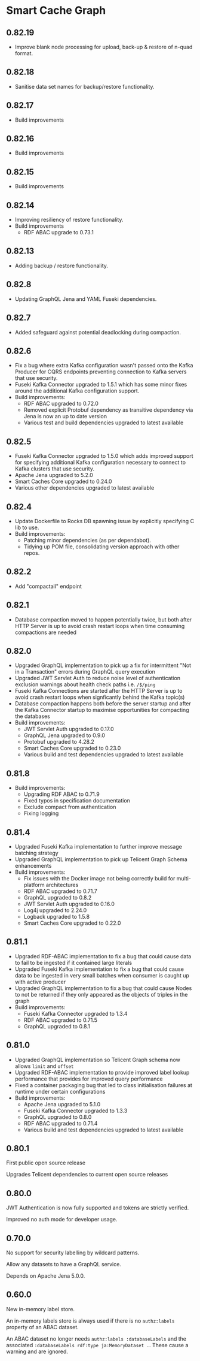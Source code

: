 # Smart Cache Graph

## 0.82.19
- Improve blank node processing for upload, back-up & restore of n-quad format.

## 0.82.18
- Sanitise data set names for backup/restore functionality.

## 0.82.17
- Build improvements

## 0.82.16
- Build improvements

## 0.82.15
- Build improvements

## 0.82.14
- Improving resiliency of restore functionality.
- Build improvements
  - RDF ABAC upgrade to 0.73.1

## 0.82.13
- Adding backup / restore functionality.

## 0.82.8
- Updating GraphQL Jena and YAML Fuseki dependencies.

## 0.82.7
- Added safeguard against potential deadlocking during compaction.

## 0.82.6

- Fix a bug where extra Kafka configuration wasn't passed onto the Kafka Producer for CQRS endpoints preventing
  connection to Kafka servers that use security.
- Fuseki Kafka Connector upgraded to 1.5.1 which has some minor fixes around the additional Kafka configuration support.
- Build improvements:
    - RDF ABAC upgraded to 0.72.0
    - Removed explicit Protobuf dependency as transitive dependency via Jena is now an up to date version
    - Various test and build dependencies upgraded to latest available 

## 0.82.5

- Fuseki Kafka Connector upgraded to 1.5.0 which adds improved support for specifying additional Kafka configuration
  necessary to connect to Kafka clusters that use security.
- Apache Jena upgraded to 5.2.0
- Smart Caches Core upgraded to 0.24.0
- Various other dependencies upgraded to latest available


## 0.82.4

- Update Dockerfile to Rocks DB spawning issue by explicitly specifying C lib to use. 
- Build improvements:
  - Patching minor dependencies (as per dependabot).
  - Tidying up POM file, consolidating version approach with other repos.

## 0.82.2

- Add "compactall" endpoint

## 0.82.1

- Database compaction moved to happen potentially twice, but both after HTTP Server is up to avoid crash restart loops
  when time consuming compactions are needed

## 0.82.0

- Upgraded GraphQL implementation to pick up a fix for intermittent "Not in a Transaction" errors during GraphQL query
  execution
- Upgraded JWT Servlet Auth to reduce noise level of authentication exclusion warnings about health check paths i.e.
  `/$/ping`
- Fuseki Kafka Connections are started after the HTTP Server is up to avoid crash restart loops when signficantly behind
  the Kafka topic(s)
- Database compaction happens both before the server startup and after the Kafka Connector startup to maximise
  opportunities for compacting the databases
- Build improvements:
    - JWT Servlet Auth upgraded to 0.17.0
    - GraphQL Jena upgraded to 0.9.0
    - Protobuf upgraded to 4.28.2
    - Smart Caches Core upgraded to 0.23.0
    - Various build and test dependencies upgraded to latest available

## 0.81.8

- Build improvements:
  - Upgrading RDF ABAC to 0.71.9
  - Fixed typos in specification documentation
  - Exclude compact from authentication
  - Fixing logging

## 0.81.4

- Upgraded Fuseki Kafka implementation to further improve message batching strategy
- Upgraded GraphQL implementation to pick up Telicent Graph Schema enhancements
- Build improvements:
    - Fix issues with the Docker image not being correctly build for multi-platform architectures
    - RDF ABAC upgraded to 0.71.7
    - GraphQL upgraded to 0.8.2
    - JWT Servlet Auth upgraded to 0.16.0
    - Log4j upgraded to 2.24.0
    - Logback upgraded to 1.5.8
    - Smart Caches Core upgraded to 0.22.0

## 0.81.1

- Upgraded RDF-ABAC implementation to fix a bug that could cause data to fail to be ingested if it contained large 
  literals
- Upgraded Fuseki Kafka implementation to fix a bug that could cause data to be ingested in very small batches 
  when consumer is caught up with active producer
- Upgraded GraphQL implementation to fix a bug that could cause Nodes to not be returned if they only appeared as the
  objects of triples in the graph
- Build improvements:
    - Fuseki Kafka Connector upgraded to 1.3.4
    - RDF ABAC upgraded to 0.71.5
    - GraphQL upgraded to 0.8.1

## 0.81.0

- Upgraded GraphQL implementation so Telicent Graph schema now allows `limit` and `offset`
- Upgraded RDF-ABAC implementation to provide improved label lookup performance that provides for improved query
  performance
- Fixed a container packaging bug that led to class initialisation failures at runtime under certain configurations
- Build improvements:
    - Apache Jena upgraded to 5.1.0
    - Fuseki Kafka Connector upgraded to 1.3.3
    - GraphQL upgraded to 0.8.0
    - RDF ABAC upgraded to 0.71.4
    - Various build and test dependencies upgraded to latest available

## 0.80.1

First public open source release

Upgrades Telicent dependencies to current open source releases

## 0.80.0

JWT Authentication is now fully supported and tokens are strictly verified.

Improved no auth mode for developer usage.

## 0.70.0

No support for security labelling by wildcard patterns.

Allow any datasets to have a GraphQL service.

Depends on Apache Jena 5.0.0.

## 0.60.0

New in-memory label store.

An in-memory labels store is always used if there is no `authz:labels` property
of an ABAC dataset.

An ABAC dataset no longer needs `authz:labels :databaseLabels` and the
associated `:databaseLabels rdf:type ja:MemoryDataset .`. These cause a warning
and are ignored.
